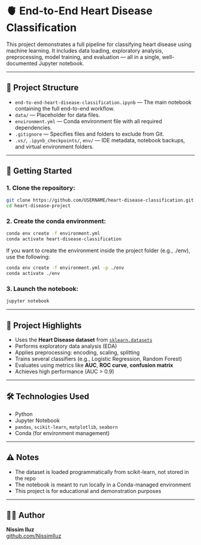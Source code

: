 # 🫀 End-to-End Heart Disease Classification

This project demonstrates a full pipeline for classifying heart disease using machine learning. It includes data loading, exploratory analysis, preprocessing, model training, and evaluation — all in a single, well-documented Jupyter notebook.

---

## 📁 Project Structure

- `end-to-end-heart-disease-classification.ipynb` — The main notebook containing the full end-to-end workflow.
- `data/` — Placeholder for data files.
- `environment.yml` — Conda environment file with all required dependencies.
- `.gitignore` — Specifies files and folders to exclude from Git.
- `.vs/`, `.ipynb_checkpoints/`, `env/` — IDE metadata, notebook backups, and virtual environment folders.

---

## 🚀 Getting Started

### 1. Clone the repository:
```bash
git clone https://github.com/USERNAME/heart-disease-classification.git
cd heart-disease-project
```

### 2. Create the conda environment:
```bash
conda env create -f environment.yml
conda activate heart-disease-classification
```

If you want to create the environment inside the project folder (e.g., ./env), use the following:
```bash
conda env create -f environment.yml -p ./env
conda activate ./env
```

### 3. Launch the notebook:
```bash
jupyter notebook
```

---

## 🧠 Project Highlights

- Uses the **Heart Disease dataset** from [`sklearn.datasets`](https://scikit-learn.org/stable/datasets/toy_dataset.html)
- Performs exploratory data analysis (EDA)
- Applies preprocessing: encoding, scaling, splitting
- Trains several classifiers (e.g., Logistic Regression, Random Forest)
- Evaluates using metrics like **AUC**, **ROC curve**, **confusion matrix**
- Achieves high performance (AUC > 0.9)

---

## 🛠 Technologies Used

- Python
- Jupyter Notebook
- `pandas`, `scikit-learn`, `matplotlib`, `seaborn`
- Conda (for environment management)

---

## ⚠ Notes

- The dataset is loaded programmatically from scikit-learn, not stored in the repo
- The notebook is meant to run locally in a Conda-managed environment
- This project is for educational and demonstration purposes

---

## 👨‍💼 Author

**Nissim Iluz**  
[github.com/NissimIluz](https://github.com/NissimIluz)
